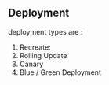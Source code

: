 ## Deployment

deployment types are :

  1. Recreate:
  2. Rolling Update
  3. Canary
  4. Blue / Green Deployment
